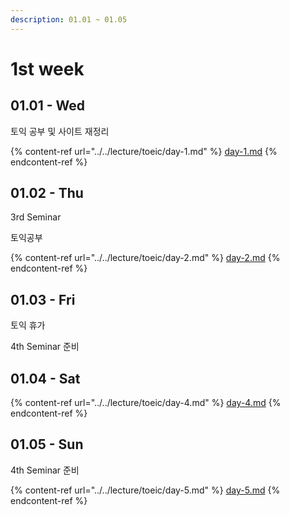 ```yaml
---
description: 01.01 ~ 01.05
---
```


# 1st week

## 01.01 - Wed

토익 공부 및 사이트 재정리

{% content-ref url="../../lecture/toeic/day-1.md" %}
[day-1.md](../../lecture/toeic/day-1.md)
{% endcontent-ref %}



## 01.02 - Thu

3rd Seminar

토익공부

{% content-ref url="../../lecture/toeic/day-2.md" %}
[day-2.md](../../lecture/toeic/day-2.md)
{% endcontent-ref %}



## 01.03 - Fri

토익 휴가

4th Seminar 준비

## 01.04 - Sat

{% content-ref url="../../lecture/toeic/day-4.md" %}
[day-4.md](../../lecture/toeic/day-4.md)
{% endcontent-ref %}

## 01.05 - Sun

4th Seminar 준비

{% content-ref url="../../lecture/toeic/day-5.md" %}
[day-5.md](../../lecture/toeic/day-5.md)
{% endcontent-ref %}

